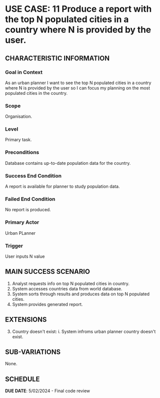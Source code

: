 # USE CASE: 11 Produce a report with the top N populated cities in a country where N is provided by the user.

## CHARACTERISTIC INFORMATION

### Goal in Context

As an urban planner I want to see the top N populated cities in a country where N is provided by the user so I can focus my planning on the most populated cities in the country.

### Scope

Organisation.

### Level

Primary task.

### Preconditions

Database contains up-to-date population data for the country.

### Success End Condition

A report is available for planner to study population data.

### Failed End Condition

No report is produced.

### Primary Actor

Urban PLanner

### Trigger

User inputs N value

## MAIN SUCCESS SCENARIO

1. Analyst requests info on top N populated cities in country.
2. System accesses countries data from world database.
3. System sorts through results and produces data on top N populated cities.
4. System provides generated report.

## EXTENSIONS

3. Country doesn't exist:
   i. System infroms urban planner country doesn't exist.

## SUB-VARIATIONS

None.

## SCHEDULE

**DUE DATE**: 5/02/2024 - Final code review
